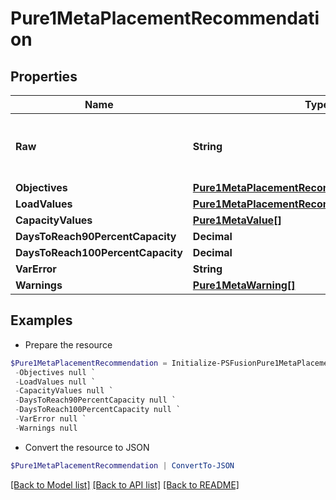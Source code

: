 # Pure1MetaPlacementRecommendation
## Properties

Name | Type | Description | Notes
------------ | ------------- | ------------- | -------------
**Raw** | **String** | Raw output from Pure1 Meta Recommendation engine in JSON string format | [optional] 
**Objectives** | [**Pure1MetaPlacementRecommendationObjectives**](Pure1MetaPlacementRecommendationObjectives.md) |  | [optional] 
**LoadValues** | [**Pure1MetaPlacementRecommendationLoadValues**](Pure1MetaPlacementRecommendationLoadValues.md) |  | [optional] 
**CapacityValues** | [**Pure1MetaValue[]**](Pure1MetaValue.md) |  | [optional] 
**DaysToReach90PercentCapacity** | **Decimal** |  | [optional] 
**DaysToReach100PercentCapacity** | **Decimal** |  | [optional] 
**VarError** | **String** |  | [optional] 
**Warnings** | [**Pure1MetaWarning[]**](Pure1MetaWarning.md) |  | [optional] 

## Examples

- Prepare the resource
```powershell
$Pure1MetaPlacementRecommendation = Initialize-PSFusionPure1MetaPlacementRecommendation  -Raw null `
 -Objectives null `
 -LoadValues null `
 -CapacityValues null `
 -DaysToReach90PercentCapacity null `
 -DaysToReach100PercentCapacity null `
 -VarError null `
 -Warnings null
```

- Convert the resource to JSON
```powershell
$Pure1MetaPlacementRecommendation | ConvertTo-JSON
```

[[Back to Model list]](../README.md#documentation-for-models) [[Back to API list]](../README.md#documentation-for-api-endpoints) [[Back to README]](../README.md)

